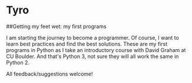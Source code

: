 # Tyro
##Getting my feet wet: my first programs

I am starting the journey to become a programmer. Of course, I want to learn best practices and find the best solutions. These are my first programs in Python as I take an introductory course with David Graham at CU Boulder. And that's Python 3, not sure they will all work the same in Python 2.

All feedback/suggestions welcome!

